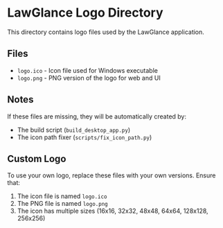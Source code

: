 # LawGlance Logo Directory

This directory contains logo files used by the LawGlance application.

## Files

- `logo.ico` - Icon file used for Windows executable
- `logo.png` - PNG version of the logo for web and UI

## Notes

If these files are missing, they will be automatically created by:
- The build script (`build_desktop_app.py`)
- The icon path fixer (`scripts/fix_icon_path.py`)

## Custom Logo

To use your own logo, replace these files with your own versions. 
Ensure that:
1. The icon file is named `logo.ico`
2. The PNG file is named `logo.png`
3. The icon has multiple sizes (16x16, 32x32, 48x48, 64x64, 128x128, 256x256)
